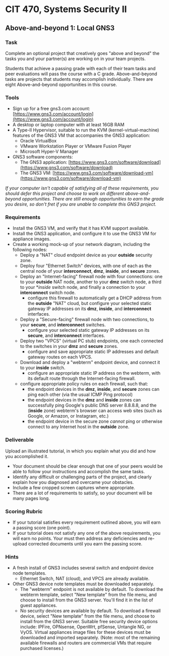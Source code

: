 # CIT 470, Systems Security II
## Above-and-beyond 1: Local GNS3
### Task
Complete an optional project that creatively goes "above and beyond" the tasks you and your partner(s) are working on in your team projects.

Students that achieve a passing grade with each of their team tasks and peer evaluations will pass the course with a C grade.
Above-and-beyond tasks are projects that students may accomplish individually.
There are eight Above-and-beyond opportunities in this course.

### Tools
- Sign up for a free gns3.com account: [https://www.gns3.com/account/login](https://www.gns3.com/account/login)
- A desktop or laptop computer with at least 16GB RAM
- A Type-II Hypervisor, suitable to run the KVM (kernel-virtual-machine) features of the GNS3 VM that accompanies the GNS3 application:
  - Oracle VirtualBox
  - VMware Workstation Player or VMware Fusion Player
  - Microsoft Hyper-V Manager
- GNS3 software components:
  - The GNS3 application: [https://www.gns3.com/software/download](https://www.gns3.com/software/download)
  - The GNS3 VM: [https://www.gns3.com/software/download-vm](https://www.gns3.com/software/download-vm)

*If your computer isn't capable of satisfying all of these requirements, you should defer this project
and choose to work on different above-and-beyond opportunities. There are still enough opportunities to earn the
grade you desire, so don't fret if you are unable to complete this GNS3 project.*

### Requirements
- Install the GNS3 VM, and verify that it has KVM support available.
- Install the GNS3 application, and configure it to use the GNS3 VM for appliance images.
- Create a working mock-up of your network diagram, including the following nodes:
  - Deploy a "NAT" cloud endpoint device as your **outside** security zone.
  - Deploy four "Ethernet Switch" devices, with one of each as the central node of your **interconnect**, **dmz**, **inside**, and **secure** zones.
  - Deploy an "Internet-facing" firewall node with four connections:
one to your **outside** NAT node,
another to your **dmz** switch node,
a third to your **inside* switch node,
and finally a connection to your **interconnect** switch node.
    - configure this firewall to automatically get a DHCP address from the **outside** "NAT" cloud,
but configure your selected static gateway IP addresses on its **dmz**, **inside**, and **interconnect** interfaces.
  - Deploy a "Secure-facing" firewall node with two connections, to your **secure**, and **interconnect** switches.
    - configure your selected static gateway IP addresses on its **secure**, and **interconnect** interfaces.
  - Deploy two "VPCS" (virtual PC stub) endpoints, one each connected to the switches in your **dmz** and **secure** zones.
    - configure and save appropriate static IP addresses and default gateway routes on each VPCS.
  - Download and deploy a "webterm" endpoint device, and connect it to your **inside** switch.
    - configure an appropriate static IP address on the webterm,
with its default route through the Internet-facing firewall.
  - configure appropriate policy rules on each firewall, such that:
    - the endpoint devices in the **dmz**, **inside**, and **secure** zones can ping each other (via the usual ICMP Ping protocol)
    - the endpoint devices in the **dmz** and **inside** zones can successfully ping Google's public DNS server 8.8.8.8,
and the (**inside** zone) webterm's browser can access web sites (such as Google, or Amazon, or Instagram, etc.)
    - the endpoint device in the secure zone *cannot* ping or otherwise connect to any Internet host in the **outside** zone.

### Deliverable
Upload an illustrated tutorial, in which you explain what you did and how you accomplished it.
- Your document should be clear enough that one of your peers would be able to follow your instructions and accomplish the same tasks.
- Identify any difficult or challenging parts of the project, and clearly explain how you diagnosed and overcame your obstacles.
- Include a few cropped screen captures where appropriate.
- There are a lot of requirements to satisfy, so your document will be many pages long.

### Scoring Rubric
- If your tutorial satisfies every requirement outlined above, you will earn a passing score (one point).
- If your tutorial does not satisfy any one of the above requirements, you will earn no points.
Your must then address any deficiencies and re-upload corrected documents until you earn the passing score.

### Hints
- A fresh install of GNS3 includes several switch and endpoint device node templates.
  - Ethernet Switch, NAT (cloud), and VPCS are already available.
- Other GNS3 device note templates must be downloaded separately.
  - The "webterm" endpoint is not available by default.
To download the webterm template, select "New template" from the file menu, and choose to install from the GNS3 server.
You'll find it in the list of guest appliances.
  - No security devices are available by default.
To download a firewall device, select "New template" from the file menu, and choose to install from the GNS3 server.
Suitable free security device options include: IPFire, OPNsense, OpenWrt, pfSense, Untangle NG, or VyOS.
Virtual appliances image files for these devices must be downloaded and imported separately.
(Note: most of the remaining available firewalls and routers are commercial VMs that require purchased licenses.)
